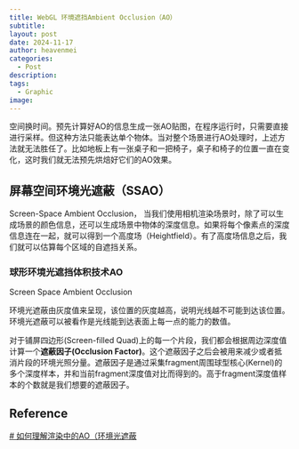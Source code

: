 ```yaml
---
title: WebGL 环境遮挡Ambient Occlusion（AO）
subtitle: 
layout: post
date: 2024-11-17
author: heavenmei
categories:
  - Post
description: 
tags:
  - Graphic
image:
---
```

空间换时间。预先计算好AO的信息生成一张AO贴图，在程序运行时，只需要直接进行采样。但这种方法只能表达单个物体。当对整个场景进行AO处理时，上述方法就无法胜任了。比如地板上有一张桌子和一把椅子，桌子和椅子的位置一直在变化，这时我们就无法预先烘焙好它们的AO效果。


## 屏幕空间环境光遮蔽（SSAO）
Screen-Space Ambient Occlusion， 当我们使用相机渲染场景时，除了可以生成场景的颜色信息，还可以生成场景中物体的深度信息。如果将每个像素点的深度信息连在一起，就可以得到一个高度场（Heightfield）。有了高度场信息之后，我们就可以估算每个区域的自遮挡关系。



### 球形环境光遮挡体积技术AO

Screen Space Ambient Occlusion

环境光遮蔽由灰度值来呈现，该位置的灰度越高，说明光线越不可能到达该位置。环境光遮蔽可以被看作是光线能到达表面上每一点的能力的数值。

对于铺屏四边形(Screen-filled Quad)上的每一个片段，我们都会根据周边深度值计算一个**遮蔽因子(Occlusion Factor)**。这个遮蔽因子之后会被用来减少或者抵消片段的环境光照分量。遮蔽因子是通过采集fragment周围球型核心(Kernel)的多个深度样本，并和当前fragment深度值对比而得到的。高于fragment深度值样本的个数就是我们想要的遮蔽因子。


## Reference
[# 如何理解渲染中的AO（环境光遮蔽](https://www.piccoloengine.com/topic/310595)
